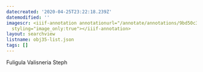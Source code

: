 ```yaml
---
datecreated: '2020-04-25T23:22:18.239Z'
datemodified: ''
imagescr: <iiif-annotation annotationurl="/annotate/annotations/9bd50c32-874b-11ea-9fc0-5254008afee6.json"
  styling="image_only:true"></iiif-annotation>
layout: searchview
listname: obj35-list.json
tags: []
---
```

Fuligula Valisneria Steph